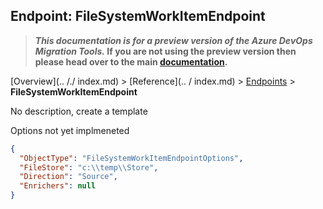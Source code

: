 ## Endpoint: FileSystemWorkItemEndpoint

>**_This documentation is for a preview version of the Azure DevOps Migration Tools._ If you are not using the preview version then please head over to the main [documentation](https://nkdagility.github.io/azure-devops-migration-tools).**

[Overview](.. /./ index.md) > [Reference](.. / index.md) > [Endpoints](./index.md) > **FileSystemWorkItemEndpoint**

No description, create a template

Options not yet implmeneted

```JSON
{
  "ObjectType": "FileSystemWorkItemEndpointOptions",
  "FileStore": "c:\\temp\\Store",
  "Direction": "Source",
  "Enrichers": null
}
```
